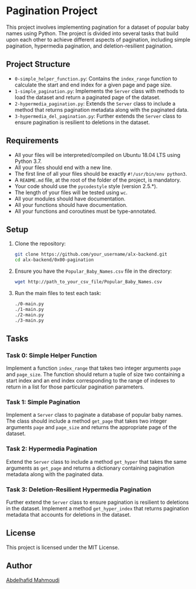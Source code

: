 # Pagination Project

This project involves implementing pagination for a dataset of popular baby names using Python. The project is divided into several tasks that build upon each other to achieve different aspects of pagination, including simple pagination, hypermedia pagination, and deletion-resilient pagination.

## Project Structure

- `0-simple_helper_function.py`: Contains the `index_range` function to calculate the start and end index for a given page and page size.
- `1-simple_pagination.py`: Implements the `Server` class with methods to load the dataset and return a paginated page of the dataset.
- `2-hypermedia_pagination.py`: Extends the `Server` class to include a method that returns pagination metadata along with the paginated data.
- `3-hypermedia_del_pagination.py`: Further extends the `Server` class to ensure pagination is resilient to deletions in the dataset.

## Requirements

- All your files will be interpreted/compiled on Ubuntu 18.04 LTS using Python 3.7.
- All your files should end with a new line.
- The first line of all your files should be exactly `#!/usr/bin/env python3`.
- A `README.md` file, at the root of the folder of the project, is mandatory.
- Your code should use the `pycodestyle` style (version 2.5.*).
- The length of your files will be tested using `wc`.
- All your modules should have documentation.
- All your functions should have documentation.
- All your functions and coroutines must be type-annotated.

## Setup

1. Clone the repository:
    ```bash
    git clone https://github.com/your_username/alx-backend.git
    cd alx-backend/0x00-pagination
    ```

2. Ensure you have the `Popular_Baby_Names.csv` file in the directory:
    ```bash
    wget http://path_to_your_csv_file/Popular_Baby_Names.csv
    ```

3. Run the main files to test each task:
    ```bash
    ./0-main.py
    ./1-main.py
    ./2-main.py
    ./3-main.py
    ```

## Tasks

### Task 0: Simple Helper Function

Implement a function `index_range` that takes two integer arguments `page` and `page_size`. The function should return a tuple of size two containing a start index and an end index corresponding to the range of indexes to return in a list for those particular pagination parameters.

### Task 1: Simple Pagination

Implement a `Server` class to paginate a database of popular baby names. The class should include a method `get_page` that takes two integer arguments `page` and `page_size` and returns the appropriate page of the dataset.

### Task 2: Hypermedia Pagination

Extend the `Server` class to include a method `get_hyper` that takes the same arguments as `get_page` and returns a dictionary containing pagination metadata along with the paginated data.

### Task 3: Deletion-Resilient Hypermedia Pagination

Further extend the `Server` class to ensure pagination is resilient to deletions in the dataset. Implement a method `get_hyper_index` that returns pagination metadata that accounts for deletions in the dataset.

## License

This project is licensed under the MIT License.

## Author
[Abdelhafid Mahmoudi](https://github.com/abdelhafid-mahmoudi-env/alx-backend.git)
